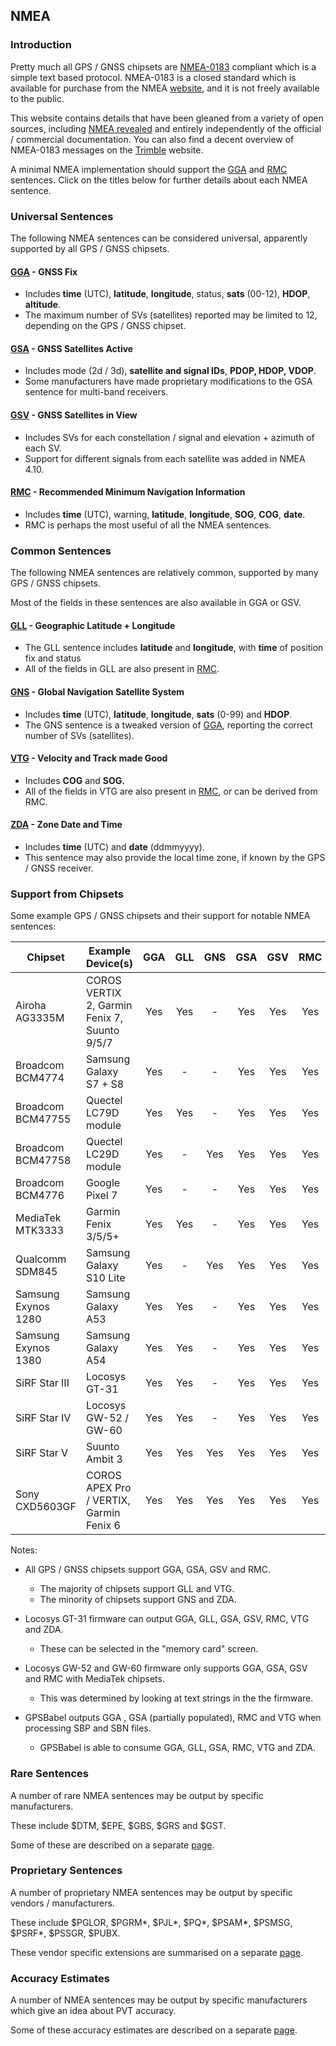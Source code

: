 ## NMEA

### Introduction

Pretty much all GPS / GNSS chipsets are [NMEA-0183](https://en.wikipedia.org/wiki/NMEA_0183) compliant which is a simple text based protocol. NMEA-0183 is a closed standard which is available for purchase from the NMEA [website](https://www.nmea.org/nmea-0183.html), and it is not freely available to the public.

This website contains details that have been gleaned from a variety of open sources, including [NMEA revealed](https://gpsd.gitlab.io/gpsd/NMEA.html) and entirely independently of the official / commercial documentation. You can also find a decent overview of NMEA-0183 messages on the [Trimble](https://receiverhelp.trimble.com/alloy-gnss/en-us/NMEA-0183messages_MessageOverview.html) website.

A minimal NMEA implementation should support the [GGA](messages/gga.md) and [RMC](messages/rmc.md) sentences. Click on the titles below for further details about each NMEA sentence.



### Universal Sentences

The following NMEA sentences can be considered universal, apparently supported by all GPS / GNSS chipsets.


#### [GGA](messages/gga.md) - GNSS Fix

- Includes **time** (UTC), **latitude**, **longitude**, status, **sats** (00-12), **HDOP**, **altitude**.
- The maximum number of SVs (satellites) reported may be limited to 12, depending on the GPS / GNSS chipset.

#### [GSA](messages/gsa.md) - GNSS Satellites Active

- Includes mode (2d / 3d), **satellite and signal IDs**, **PDOP, HDOP, VDOP**.
- Some manufacturers have made proprietary modifications to the GSA sentence for multi-band receivers.

#### [GSV](messages/gsv.md) - GNSS Satellites in View

- Includes SVs for each constellation / signal and elevation + azimuth of each SV.
- Support for different signals from each satellite was added in NMEA 4.10.

#### [RMC](messages/rmc.md) - Recommended Minimum Navigation Information

- Includes **time** (UTC), warning, **latitude**, **longitude**, **SOG**, **COG**, **date**.
- RMC is perhaps the most useful of all the NMEA sentences.




### Common Sentences

The following NMEA sentences are relatively common, supported by many GPS / GNSS chipsets.

Most of the fields in these sentences are also available in GGA or GSV.

#### **[GLL](messages/gll.md)** - Geographic Latitude + Longitude

- The GLL sentence includes **latitude** and **longitude**, with **time** of position fix and status
- All of the fields in GLL are also present in [RMC](messages/rmc.md).

#### **[GNS](messages/gns.md)** - Global Navigation Satellite System

- Includes **time** (UTC), **latitude**, **longitude**, **sats** (0-99) and **HDOP**.
- The GNS sentence is a tweaked version of [GGA](messages/gga.md), reporting the correct number of SVs (satellites).

#### **[VTG](messages/vtg.md)** - Velocity and Track made Good

- Includes **COG** and **SOG.**
- All of the fields in VTG are also present in [RMC](messages/rmc.md), or can be derived from RMC.

#### **[ZDA](messages/zda.md)** - Zone Date and Time

- Includes **time** (UTC) and **date** (ddmmyyyy).
- This sentence may also provide the local time zone, if known by the GPS / GNSS receiver.



### Support from Chipsets

Some example GPS / GNSS chipsets and their support for notable NMEA sentences:

| Chipset             | Example Device(s)                             | GGA  | GLL  | GNS  | GSA  | GSV  | RMC  | VTG  | ZDA  |
| ------------------- | --------------------------------------------- | :--: | :--: | :--: | :--: | :--: | :--: | :--: | :--: |
| Airoha AG3335M      | COROS  VERTIX 2, Garmin Fenix 7, Suunto 9/5/7 | Yes  | Yes  |  -   | Yes  | Yes  | Yes  | Yes  | Yes  |
| Broadcom BCM4774    | Samsung  Galaxy S7 + S8                       | Yes  |  -   |  -   | Yes  | Yes  | Yes  |  -   |  -   |
| Broadcom BCM47755   | Quectel  LC79D module                         | Yes  | Yes  |  -   | Yes  | Yes  | Yes  | Yes  |  -   |
| Broadcom BCM47758   | Quectel  LC29D module                         | Yes  |  -   | Yes  | Yes  | Yes  | Yes  |  -   |  -   |
| Broadcom BCM4776    | Google  Pixel 7                               | Yes  |  -   |  -   | Yes  | Yes  | Yes  |  -   |  -   |
| MediaTek MTK3333    | Garmin  Fenix 3/5/5+                          | Yes  | Yes  |  -   | Yes  | Yes  | Yes  | Yes  | Yes  |
| Qualcomm SDM845     | Samsung  Galaxy S10 Lite                      | Yes  |  -   | Yes  | Yes  | Yes  | Yes  | Yes  |  -   |
| Samsung Exynos 1280 | Samsung  Galaxy A53                           | Yes  | Yes  |  -   | Yes  | Yes  | Yes  | Yes  |  -   |
| Samsung Exynos 1380 | Samsung  Galaxy A54                           | Yes  | Yes  |  -   | Yes  | Yes  | Yes  | Yes  |  -   |
| SiRF Star III       | Locosys  GT-31                                | Yes  | Yes  |  -   | Yes  | Yes  | Yes  | Yes  | Yes  |
| SiRF Star IV        | Locosys  GW-52 / GW-60                        | Yes  | Yes  |  -   | Yes  | Yes  | Yes  | Yes  | Yes  |
| SiRF Star V         | Suunto  Ambit 3                               | Yes  | Yes  | Yes  | Yes  | Yes  | Yes  | Yes  | Yes  |
| Sony CXD5603GF      | COROS  APEX Pro / VERTIX, Garmin  Fenix 6     | Yes  | Yes  | Yes  | Yes  | Yes  | Yes  | Yes  | Yes  |

Notes:

- All GPS / GNSS chipsets support GGA, GSA, GSV and RMC.
  - The majority of chipsets support GLL and VTG.
  - The minority of chipsets support GNS and ZDA.

- Locosys GT-31 firmware can output GGA, GLL, GSA, GSV, RMC, VTG and ZDA.
  - These can be selected in the "memory card" screen.

- Locosys GW-52 and GW-60 firmware only supports GGA, GSA, GSV and RMC with MediaTek chipsets.
  - This was determined by looking at text strings in the the firmware.

- GPSBabel outputs GGA , GSA (partially populated), RMC and VTG when processing SBP and SBN files.
  - GPSBabel is able to consume GGA, GLL, GSA, RMC, VTG and ZDA.



### Rare Sentences

A number of rare NMEA sentences may be output by specific manufacturers.

These include $DTM, $EPE, $GBS, $GRS and $GST.

Some of these are described on a separate [page](rare.md).



### Proprietary Sentences

A number of proprietary NMEA sentences may be output by specific vendors / manufacturers.

These include $PGLOR, $PGRM\*, $PJL\*, $PQ\*, $PSAM\*, $PSMSG, $PSRF\*, $PSSGR, \$PUBX.

These vendor specific extensions are summarised on a separate [page](proprietary/README.md).



### Accuracy Estimates

A number of NMEA sentences may be output by specific manufacturers which give an idea about PVT accuracy.

Some of these accuracy estimates are described on a separate [page](../accuracy/nmea/README.md).

